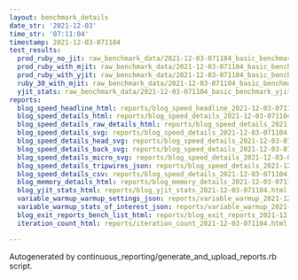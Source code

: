 ```yaml
---
layout: benchmark_details
date_str: '2021-12-03'
time_str: '07:11:04'
timestamp: 2021-12-03-071104
test_results:
  prod_ruby_no_jit: raw_benchmark_data/2021-12-03-071104_basic_benchmark_prod_ruby_no_jit.json
  prod_ruby_with_mjit: raw_benchmark_data/2021-12-03-071104_basic_benchmark_prod_ruby_with_mjit.json
  prod_ruby_with_yjit: raw_benchmark_data/2021-12-03-071104_basic_benchmark_prod_ruby_with_yjit.json
  ruby_30_with_mjit: raw_benchmark_data/2021-12-03-071104_basic_benchmark_ruby_30_with_mjit.json
  yjit_stats: raw_benchmark_data/2021-12-03-071104_basic_benchmark_yjit_stats.json
reports:
  blog_speed_headline_html: reports/blog_speed_headline_2021-12-03-071104.html
  blog_speed_details_html: reports/blog_speed_details_2021-12-03-071104.html
  blog_speed_details_raw_details_html: reports/blog_speed_details_2021-12-03-071104.raw_details.html
  blog_speed_details_svg: reports/blog_speed_details_2021-12-03-071104.svg
  blog_speed_details_head_svg: reports/blog_speed_details_2021-12-03-071104.head.svg
  blog_speed_details_back_svg: reports/blog_speed_details_2021-12-03-071104.back.svg
  blog_speed_details_micro_svg: reports/blog_speed_details_2021-12-03-071104.micro.svg
  blog_speed_details_tripwires_json: reports/blog_speed_details_2021-12-03-071104.tripwires.json
  blog_speed_details_csv: reports/blog_speed_details_2021-12-03-071104.csv
  blog_memory_details_html: reports/blog_memory_details_2021-12-03-071104.html
  blog_yjit_stats_html: reports/blog_yjit_stats_2021-12-03-071104.html
  variable_warmup_warmup_settings_json: reports/variable_warmup_2021-12-03-071104.warmup_settings.json
  variable_warmup_stats_of_interest_json: reports/variable_warmup_2021-12-03-071104.stats_of_interest.json
  blog_exit_reports_bench_list_html: reports/blog_exit_reports_2021-12-03-071104.bench_list.html
  iteration_count_html: reports/iteration_count_2021-12-03-071104.html

---
```

Autogenerated by continuous_reporting/generate_and_upload_reports.rb script.

